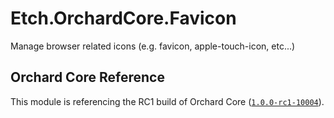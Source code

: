 # Etch.OrchardCore.Favicon

Manage browser related icons (e.g. favicon, apple-touch-icon, etc...)

## Orchard Core Reference

This module is referencing the RC1 build of Orchard Core ([`1.0.0-rc1-10004`](https://www.nuget.org/packages/OrchardCore.Module.Targets/1.0.0-rc1-10004)).